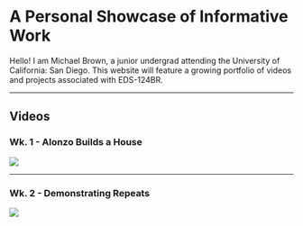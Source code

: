 # A Personal Showcase of Informative Work

Hello! I am Michael Brown, a junior undergrad attending the University of California: San Diego. This website will feature a growing portfolio of videos and projects associated with EDS-124BR.

-------

## Videos

### Wk. 1 - Alonzo Builds a House

[![](http://img.youtube.com/vi/vb5EIfMo3XU/0.jpg)](http://www.youtube.com/watch?v=vb5EIfMo3XU "Alonzo Builds a House")

-------

### Wk. 2 - Demonstrating Repeats

[![](http://img.youtube.com/vi/HqZfePs_SkY/0.jpg)](http://www.youtube.com/watch?v=HqZfePs_SkY "")
